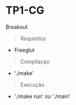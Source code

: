 # TP1-CG
Breakout

> Requisitos
- Freeglut

> Compilação
- './make' 

> Execução
- './make run' ou './main'

